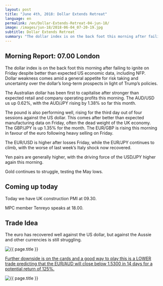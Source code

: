 ```yaml
---
layout: post
title: "June 4th, 2018: Dollar Extends Retreat"
language: en
permalink: /en/Dollar-Extends-Retreat-04-jun-18/
image: /images/jun-18/2018-06-04_07-20-19.jpg
subtitle: Dollar Extends Retreat
summary: "The dollar index is on the back foot this morning after failing to ignite on Friday despite better than expected US economic data, including NFP. Dollar weakness comes amid a general appetite for risk taking and uncertainty over the dollar’s long-term prospects in light of Trump’s policies"
---
```

## Morning Report: 07.00 London

The dollar index is on the back foot this morning after failing to ignite on Friday despite better than expected US economic data, including NFP. Dollar weakness comes amid a general appetite for risk taking and uncertainty over the dollar’s long-term prospects in light of Trump’s policies. 

The Australian dollar has been first to capitalise after stronger than expected retail and company operating profits this morning. The AUD/USD us up 0.62%, with the AUD/JPY rising by 1.38% so far this month. 

The pound is also performing well, rising for the third day out of four sessions against the US dollar. This comes after better than expected manufacturing data on Friday, often the dead weight of the UK economy. The GBP/JPY is up 1.35% for the month. The EUR/GBP is rising this morning in favour of the euro following heavy selling on Friday. 

The EUR/USD is higher after losses Friday, while the EUR/JPY continues to climb, with the worse of last week’s Italy shock now recovered. 

Yen pairs are generally higher, with the driving force of the USD/JPY higher again this morning. 

Gold continues to struggle, testing the May lows. 

## Coming up today

Today we have UK construction PMI at 09.30. 

MPC member Tenreyo speaks at 18.00. 

## Trade Idea

The euro has recovered well against the US dollar, but against the Aussie and other currencies is still struggling.

<img class="post-image" src="{{ site.url }}/images/jun-18/2018-06-04_07-20-19.jpg" alt="{{ page.title }}" title="{{ page.title }}">

<a href="%LINK%%?currency=GBP&market=forex&underlying=frxEURAUD&formname=higherlower&duration_amount=14&duration_units=d&amount=10&amount_type=stake&expiry_type=duration&barrier=1.5300" target="_blank" rel="noopener noreferrer nofollow">Further downside is on the cards and a good way to play this is a LOWER trade predicting that the EUR/AUD will close below 1.5300 in 14 days for a potential return of 125%.</a>

<img class="post-image" src="{{ site.url }}/images/jun-18/2018-06-04_07-17-26.jpg" alt="{{ page.title }}" title="{{ page.title }}">
